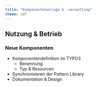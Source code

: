 ```yaml
---
title: "Komponentenanlage & -verwaltung"
theme: ndf
---
```

## Nutzung & Betrieb

### Neue Komponenten

- Komponentendefinition im TYPO3
    - Benennung
    - Typ & Resourcen
- Synchronisieren der Pattern Library
- Dokumentation & Design
